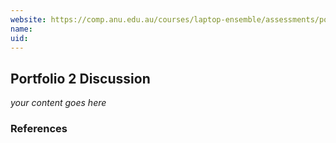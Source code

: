 ```yaml
---
website: https://comp.anu.edu.au/courses/laptop-ensemble/assessments/portfolio/
name: 
uid: 
---
```


## Portfolio 2 Discussion

_your content goes here_

### References
